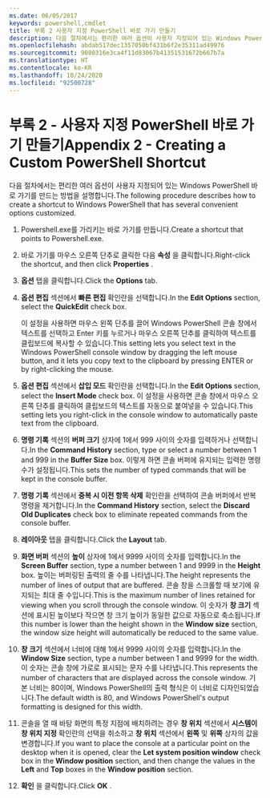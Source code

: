 ```yaml
---
ms.date: 06/05/2017
keywords: powershell,cmdlet
title: 부록 2 사용자 지정 PowerShell 바로 가기 만들기
description: 다음 절차에서는 편리한 여러 옵션이 사용자 지정되어 있는 Windows PowerShell 바로 가기를 만드는 방법을 설명합니다.
ms.openlocfilehash: abdab517dec1357050bf431b6f2e35311ad49976
ms.sourcegitcommit: 9080316e3ca4f11d83067b41351531672b667b7a
ms.translationtype: HT
ms.contentlocale: ko-KR
ms.lasthandoff: 10/24/2020
ms.locfileid: "92500728"
---
```

# <a name="appendix-2---creating-a-custom-powershell-shortcut"></a><span data-ttu-id="ecca1-104">부록 2 - 사용자 지정 PowerShell 바로 가기 만들기</span><span class="sxs-lookup"><span data-stu-id="ecca1-104">Appendix 2 - Creating a Custom PowerShell Shortcut</span></span>

<span data-ttu-id="ecca1-105">다음 절차에서는 편리한 여러 옵션이 사용자 지정되어 있는 Windows PowerShell 바로 가기를 만드는 방법을 설명합니다.</span><span class="sxs-lookup"><span data-stu-id="ecca1-105">The following procedure describes how to create a shortcut to Windows PowerShell that has several convenient options customized.</span></span>

1. <span data-ttu-id="ecca1-106">Powershell.exe를 가리키는 바로 가기를 만듭니다.</span><span class="sxs-lookup"><span data-stu-id="ecca1-106">Create a shortcut that points to Powershell.exe.</span></span>

1. <span data-ttu-id="ecca1-107">바로 가기를 마우스 오른쪽 단추로 클릭한 다음 **속성** 을 클릭합니다.</span><span class="sxs-lookup"><span data-stu-id="ecca1-107">Right-click the shortcut, and then click **Properties** .</span></span>

1. <span data-ttu-id="ecca1-108">**옵션** 탭을 클릭합니다.</span><span class="sxs-lookup"><span data-stu-id="ecca1-108">Click the **Options** tab.</span></span>

1. <span data-ttu-id="ecca1-109">**옵션 편집** 섹션에서 **빠른 편집** 확인란을 선택합니다.</span><span class="sxs-lookup"><span data-stu-id="ecca1-109">In the **Edit Options** section, select the **QuickEdit** check box.</span></span>

    <span data-ttu-id="ecca1-110">이 설정을 사용하면 마우스 왼쪽 단추를 끌어 Windows PowerShell 콘솔 창에서 텍스트를 선택하고 Enter 키를 누르거나 마우스 오른쪽 단추를 클릭하여 텍스트를 클립보드에 복사할 수 있습니다.</span><span class="sxs-lookup"><span data-stu-id="ecca1-110">This setting lets you select text in the Windows PowerShell console window by dragging the left  mouse button, and it lets you copy text to the clipboard by pressing ENTER or by right-clicking  the mouse.</span></span>

1. <span data-ttu-id="ecca1-111">**옵션 편집** 섹션에서 **삽입 모드** 확인란을 선택합니다.</span><span class="sxs-lookup"><span data-stu-id="ecca1-111">In the **Edit Options** section, select the **Insert Mode** check box.</span></span> <span data-ttu-id="ecca1-112">이 설정을 사용하면 콘솔 창에서 마우스 오른쪽 단추를 클릭하여 클립보드의 텍스트를 자동으로 붙여넣을 수 있습니다.</span><span class="sxs-lookup"><span data-stu-id="ecca1-112">This setting lets you right-click in the console window to automatically paste text from the clipboard.</span></span>

1. <span data-ttu-id="ecca1-113">**명령 기록** 섹션의 **버퍼 크기** 상자에 1에서 999 사이의 숫자를 입력하거나 선택합니다.</span><span class="sxs-lookup"><span data-stu-id="ecca1-113">In the **Command History** section, type or select a number between 1 and 999 in the **Buffer Size** box.</span></span> <span data-ttu-id="ecca1-114">이렇게 하면 콘솔 버퍼에 유지되는 입력한 명령 수가 설정됩니다.</span><span class="sxs-lookup"><span data-stu-id="ecca1-114">This sets the number of typed commands that will be kept in the console buffer.</span></span>

1. <span data-ttu-id="ecca1-115">**명령 기록** 섹션에서 **중복 시 이전 항목 삭제** 확인란을 선택하여 콘솔 버퍼에서 반복 명령을 제거합니다.</span><span class="sxs-lookup"><span data-stu-id="ecca1-115">In the **Command History** section, select the **Discard Old Duplicates** check box to eliminate repeated commands from the console buffer.</span></span>

1. <span data-ttu-id="ecca1-116">**레이아웃** 탭을 클릭합니다.</span><span class="sxs-lookup"><span data-stu-id="ecca1-116">Click the **Layout** tab.</span></span>

1. <span data-ttu-id="ecca1-117">**화면 버퍼** 섹션의 **높이** 상자에 1에서 9999 사이의 숫자를 입력합니다.</span><span class="sxs-lookup"><span data-stu-id="ecca1-117">In the **Screen Buffer** section, type a number between 1 and 9999 in the **Height** box.</span></span> <span data-ttu-id="ecca1-118">높이는 버퍼링된 출력의 줄 수를 나타냅니다.</span><span class="sxs-lookup"><span data-stu-id="ecca1-118">The height represents the number of lines of output that are buffered.</span></span> <span data-ttu-id="ecca1-119">콘솔 창을 스크롤할 때 보기에 유지되는 최대 줄 수입니다.</span><span class="sxs-lookup"><span data-stu-id="ecca1-119">This is the maximum number of lines retained for viewing when you scroll through the console window.</span></span> <span data-ttu-id="ecca1-120">이 숫자가 **창 크기** 섹션에 표시된 높이보다 작으면 창 크기 높이가 동일한 값으로 자동으로 축소됩니다.</span><span class="sxs-lookup"><span data-stu-id="ecca1-120">If this number is lower than the height shown in the **Window size** section, the window size height will automatically be reduced to the same value.</span></span>

1. <span data-ttu-id="ecca1-121">**창 크기** 섹션에서 너비에 대해 1에서 9999 사이의 숫자를 입력합니다.</span><span class="sxs-lookup"><span data-stu-id="ecca1-121">In the **Window Size** section, type a number between 1 and 9999 for the width.</span></span> <span data-ttu-id="ecca1-122">이 숫자는 콘솔 창에 가로로 표시되는 문자 수를 나타냅니다.</span><span class="sxs-lookup"><span data-stu-id="ecca1-122">This represents the number of characters that are displayed across the console window.</span></span> <span data-ttu-id="ecca1-123">기본 너비는 80이며, Windows PowerShell의 출력 형식은 이 너비로 디자인되었습니다.</span><span class="sxs-lookup"><span data-stu-id="ecca1-123">The default width is 80, and Windows PowerShell's output formatting is designed for this width.</span></span>

1. <span data-ttu-id="ecca1-124">콘솔을 열 때 바탕 화면의 특정 지점에 배치하려는 경우 **창 위치** 섹션에서 **시스템이 창 위치 지정** 확인란의 선택을 취소하고 **창 위치** 섹션에서 **왼쪽** 및 **위쪽** 상자의 값을 변경합니다.</span><span class="sxs-lookup"><span data-stu-id="ecca1-124">If you want to place the console at a particular point on the desktop when it is opened, clear  the **Let system position window** check box in the **Window position** section, and then change  the values in the **Left** and **Top** boxes in the **Window position** section.</span></span>

1. <span data-ttu-id="ecca1-125">**확인** 을 클릭합니다.</span><span class="sxs-lookup"><span data-stu-id="ecca1-125">Click **OK** .</span></span>
